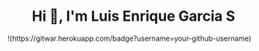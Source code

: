 <h1 align="center">Hi 👋, I'm Luis Enrique Garcia S</h1>
!(https://gitwar.herokuapp.com/badge?username=your-github-username)
<!--h3 align="center">A passionate salesforce developer from Spain</h3>

<p align="left"> <img src="https://komarev.com/ghpvc/?username=le-sanabria&label=Profile%20views&color=0e75b6&style=flat" alt="le-sanabria" /> </p-->

<!--<p align="left"> <a href="https://github.com/ryo-ma/github-profile-trophy"><img src="https://github-profile-trophy.vercel.app/?username=le-sanabria" alt="le-sanabria" /></a> </p>-->

<!--- 🔭 I’m currently working on **Salesforce project**

- 🌱 I’m currently learning **Salesforce class,**

- 👯 I’m looking to collaborate on **Every kind of salesforce projects**

- 🤝 I’m looking for help with **yoursquestion about salesforce world**

- 📫 How to reach me **enrique.sanabria28@gmail.com**

- ⚡ Fun fact **I love read fantasy, mystery novels. I listen to rock and latin music.**

<h3 align="left">Connect with me:</h3>
<p align="left">
</p>-->

<!--<h3 align="left">Languages and Tools:</h3>
<p align="left"> <a href="https://www.w3schools.com/css/" target="_blank" rel="noreferrer"> <img src="https://raw.githubusercontent.com/devicons/devicon/master/icons/css3/css3-original-wordmark.svg" alt="css3" width="40" height="40"/> </a> <a href="https://www.docker.com/" target="_blank" rel="noreferrer"> <img src="https://raw.githubusercontent.com/devicons/devicon/master/icons/docker/docker-original-wordmark.svg" alt="docker" width="40" height="40"/> </a> <a href="https://git-scm.com/" target="_blank" rel="noreferrer"> <img src="https://www.vectorlogo.zone/logos/git-scm/git-scm-icon.svg" alt="git" width="40" height="40"/> </a> <a href="https://developer.mozilla.org/en-US/docs/Web/JavaScript" target="_blank" rel="noreferrer"> <img src="https://raw.githubusercontent.com/devicons/devicon/master/icons/javascript/javascript-original.svg" alt="javascript" width="40" height="40"/> </a> </p>

<p><img align="left" src="https://github-readme-stats.vercel.app/api/top-langs?username=le-sanabria&show_icons=true&locale=en&layout=compact" alt="le-sanabria" /></p>

<p>&nbsp;<img align="center" src="https://github-readme-stats.vercel.app/api?username=le-sanabria&show_icons=true&locale=en" alt="le-sanabria" /></p>

<p><img align="center" src="https://github-readme-streak-stats.herokuapp.com/?user=le-sanabria&" alt="le-sanabria" /></p>-->

<!--### Hi there 👋 I´m Luis Enrique Garcia
### 
### -->

<!--
**LE-Sanabria/LE-Sanabria** is a ✨ _special_ ✨ repository because its `README.md` (this file) appears on your GitHub profile.

Here are some ideas to get you started:

- 🔭 I’m currently working on ...
- 🌱 I’m currently learning ...
- 👯 I’m looking to collaborate on ...
- 🤔 I’m looking for help with ...
- 💬 Ask me about ...
- 📫 How to reach me: ...
- 😄 Pronouns: ...
- ⚡ Fun fact: ...
-->
